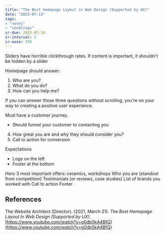 ```yaml
---
title: "The Best Homepage Layout in Web Design (Supported by UX)"
date: "2023-07-13"
tags:
- "notes"
- "seedlings"
sr-due: 2023-07-16
sr-interval: 3
sr-ease: 250
---
```


Sliders have horrible clickthrough rates. If content is important, it shouldn't be hidden by a slider

Homepage should answer:
1. Who are you?
2. What do you do?
3. How can you help me?

If you can answer those three questions without scrolling, you're on your way to creating a positive user experience.

Must have a customer journey.
- Should funnel your customer to contacting you

4. How great you are and why they should consider you?
5. Call to action for conversion

Expectations
- Logo on the left
- Footer at the bottom

Hero
3 most important offers: ceramics, workshops
Who you are (standout from competition)
Testimonials (or reviews, case studies)
List of brands you worked with
Call to action
Footer



## References

The Website Architect (Director). (2021, March 21). _The Best Homepage Layout In Web Design (Supported by UX)_. [https://www.youtube.com/watch?v=g0db5kA4BfQ](https://www.youtube.com/watch?v=g0db5kA4BfQ)